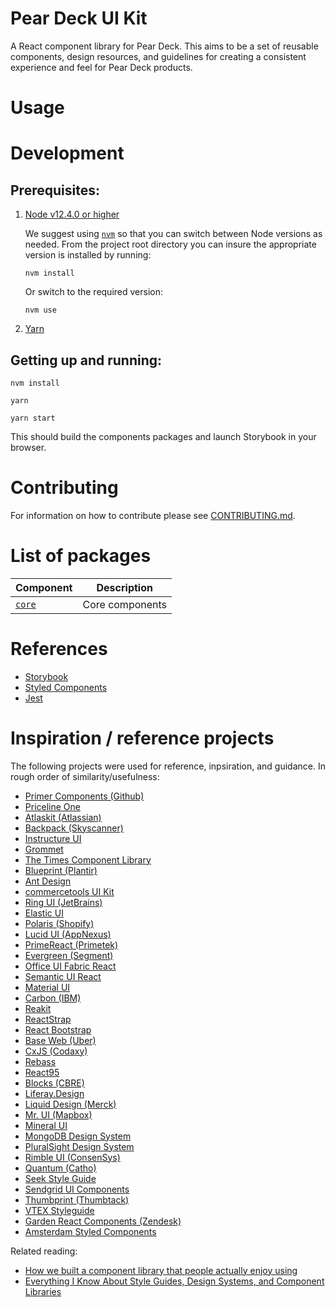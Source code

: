 # Pear Deck UI Kit

A React component library for Pear Deck. This aims to be a set of reusable components, design resources, and guidelines for creating a consistent experience and feel for Pear Deck products.

# Usage

# Development

## Prerequisites:

1. [Node v12.4.0 or higher](https://nodejs.org/en/download/)

   We suggest using [`nvm`](https://github.com/nvm-sh/nvm) so that you can switch between Node versions as needed. From the project root directory you can insure the appropriate version is installed by running:

   ```
   nvm install
   ```

   Or switch to the required version:

   ```
   nvm use
   ```

1. [Yarn](https://yarnpkg.com/en/docs/install#mac-stable)

## Getting up and running:

```
nvm install

yarn

yarn start
```

This should build the components packages and launch Storybook in your browser.

# Contributing

For information on how to contribute please see [CONTRIBUTING.md](docs/CONTRIBUTING.md).

# List of packages

| Component                | Description     |
| ------------------------ | --------------- |
| [`core`](/packages/core) | Core components |

# References

- [Storybook](https://storybook.js.org)
- [Styled Components](https://www.styled-components.com)
- [Jest](https://jestjs.io/docs)

# Inspiration / reference projects

The following projects were used for reference, inpsiration, and guidance. In rough order of similarity/usefulness:

- [Primer Components (Github)](https://github.com/primer/components)
- [Priceline One](https://github.com/pricelinelabs/design-system)
- [Atlaskit (Atlassian)](https://bitbucket.org/atlassian/atlaskit-mk-2/src/master/)
- [Backpack (Skyscanner)](https://github.com/skyscanner/backpack)
- [Instructure UI](https://github.com/instructure/instructure-ui)
- [Grommet](https://github.com/grommet/grommet)
- [The Times Component Library](https://github.com/newsuk/times-components)
- [Blueprint (Plantir)](https://github.com/palantir/blueprint)
- [Ant Design](https://github.com/ant-design/ant-design)
- [commercetools UI Kit](https://github.com/commercetools/ui-kit)
- [Ring UI (JetBrains)](https://github.com/JetBrains/ring-ui)
- [Elastic UI](https://github.com/elastic/eui)
- [Polaris (Shopify)](https://github.com/Shopify/polaris-react)
- [Lucid UI (AppNexus)](https://github.com/appnexus/lucid)
- [PrimeReact (Primetek)](https://github.com/primefaces/primereact)
- [Evergreen (Segment)](https://github.com/segmentio/evergreen)
- [Office UI Fabric React](https://github.com/OfficeDev/office-ui-fabric-react)
- [Semantic UI React](https://github.com/Semantic-Org/Semantic-UI-React)
- [Material UI](https://github.com/mui-org/material-ui)
- [Carbon (IBM)](https://github.com/carbon-design-system/carbon)
- [Reakit](https://github.com/reakit/reakit)
- [ReactStrap](https://github.com/reactstrap/reactstrap)
- [React Bootstrap](https://github.com/react-bootstrap/react-bootstrap)
- [Base Web (Uber)](https://github.com/uber-web/baseui)
- [CxJS (Codaxy)](https://github.com/codaxy/cxjs)
- [Rebass](https://github.com/rebassjs/rebass)
- [React95](https://github.com/React95/React95)
- [Blocks (CBRE)](https://github.com/floored/blocks)
- [Liferay.Design](https://github.com/liferay-design/liferay.design)
- [Liquid Design (Merck)](https://gitlab.com/liquid-design/liquid-design-react)
- [Mr. UI (Mapbox)](https://github.com/mapbox/mr-ui)
- [Mineral UI](https://github.com/mineral-ui/mineral-ui)
- [MongoDB Design System](https://github.com/mongodb/design)
- [PluralSight Design System](https://github.com/pluralsight/design-system)
- [Rimble UI (ConsenSys)](https://github.com/ConsenSys/rimble-ui)
- [Quantum (Catho)](https://github.com/catho/quantum)
- [Seek Style Guide](https://github.com/seek-oss/seek-style-guide)
- [Sendgrid UI Components](https://github.com/sendgrid/ui-components)
- [Thumbprint (Thumbtack)](https://github.com/thumbtack/thumbprint)
- [VTEX Styleguide](https://github.com/vtex/styleguide)
- [Garden React Components (Zendesk)](https://github.com/zendeskgarden/react-components)
- [Amsterdam Styled Components](https://github.com/Amsterdam/amsterdam-styled-components)

Related reading:

- [How we built a component library that people actually enjoy using](https://medium.com/styled-components/how-to-build-a-great-component-library-a40d974a412d)
- [Everything I Know About Style Guides, Design Systems, and Component Libraries](https://leerob.io/blog/style-guides-component-libraries-design-systems/)
